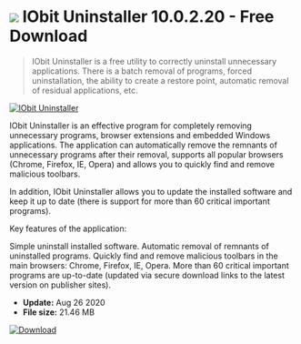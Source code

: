 # ![](https://cdn.softexe.net/static/icon/c/iobit-uninstaller-3594.png) IObit Uninstaller 10.0.2.20 - Free Download

> IObit Uninstaller is a free utility to correctly uninstall unnecessary applications. There is a batch removal of programs, forced uninstallation, the ability to create a restore point, automatic removal of residual applications, etc.

[![IObit Uninstaller](https://gallery.dpcdn.pl/imgc/Tools/2936/g_-_420x350_1.5_-_x20150826172531_0.png)](https://softexe.net/win/system/uninstallers/iobit-uninstaller:cead.html)

IObit Uninstaller is an effective program for completely removing unnecessary programs, browser extensions and embedded Windows applications. The application can automatically remove the remnants of unnecessary programs after their removal, supports all popular browsers (Chrome, Firefox, IE, Opera) and allows you to quickly find and remove malicious toolbars.

In addition, IObit Uninstaller allows you to update the installed software and keep it up to date (there is support for more than 60 critical important programs).

Key features of the application:


Simple uninstall installed software.
Automatic removal of remnants of uninstalled programs.
Quickly find and remove malicious toolbars in the main browsers: Chrome, Firefox, IE, Opera.
More than 60 critical important programs are up-to-date (updated via secure download links to the latest version on publisher sites).


- **Update:** Aug 26 2020
- **File size:** 21.46 MB

[![Download](https://cdn.softexe.net/static/img/download.png)](https://softexe.net/win/system/uninstallers/iobit-uninstaller:cead.html)

